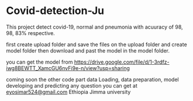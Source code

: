 # Covid-detection-Ju

This project detect covid-19, normal and pneumonia with acuuracy of 98, 98, 83% respective.

first create upload folder and save the files on the upload folder and create model folder then download and past the model in the model folder.

you can get the model from https://drive.google.com/file/d/1-3rdfz-iwg8BEWTT_XamcGU6nvFi9e-n/view?usp=sharing

coming soon the other code part data Loading, data preparation, model developing and predicting 
any question you can get at eyosimar524@gmail.com
Ethiopia Jimma university
